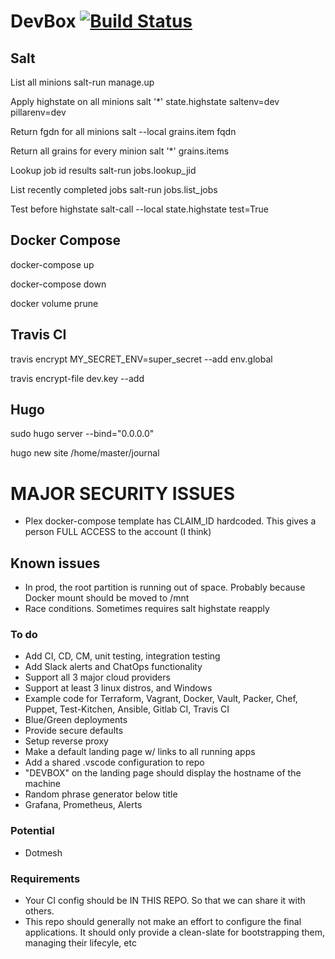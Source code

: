 # DevBox [![Build Status](https://travis-ci.org/R0quef0rt/devbox.svg?branch=master)](https://travis-ci.org/R0quef0rt/devbox)

## Salt

List all minions
salt-run manage.up

Apply highstate on all minions
salt '*' state.highstate saltenv=dev pillarenv=dev

Return fgdn for all minions
salt --local grains.item fqdn

Return all grains for every minion
salt '*' grains.items

Lookup job id results
salt-run jobs.lookup_jid <job id number>

List recently completed jobs
salt-run jobs.list_jobs

Test before highstate
salt-call --local state.highstate test=True


## Docker Compose

docker-compose up

docker-compose down

docker volume prune

## Travis CI

travis encrypt MY_SECRET_ENV=super_secret --add env.global

travis encrypt-file dev.key --add

## Hugo

sudo hugo server --bind="0.0.0.0"

hugo new site /home/master/journal

# MAJOR SECURITY ISSUES

- Plex docker-compose template has CLAIM_ID hardcoded. This gives a person FULL ACCESS to the account (I think)

## Known issues

- In prod, the root partition is running out of space. Probably because Docker mount should be moved to /mnt
- Race conditions. Sometimes requires salt highstate reapply

### To do

- Add CI, CD, CM, unit testing, integration testing
- Add Slack alerts and ChatOps functionality
- Support all 3 major cloud providers
- Support at least 3 linux distros, and Windows
- Example code for Terraform, Vagrant, Docker, Vault, Packer, Chef, Puppet, Test-Kitchen, Ansible, Gitlab CI, Travis CI
- Blue/Green deployments
- Provide secure defaults
- Setup reverse proxy
- Make a default landing page w/ links to all running apps
- Add a shared .vscode configuration to repo
- "DEVBOX" on the landing page should display the hostname of the machine
- Random phrase generator below title
- Grafana, Prometheus, Alerts

### Potential

- Dotmesh

### Requirements

- Your CI config should be IN THIS REPO. So that we can share it with others.
- This repo should generally not make an effort to configure the final applications. It should only provide a clean-slate for bootstrapping them, managing their lifecyle, etc
